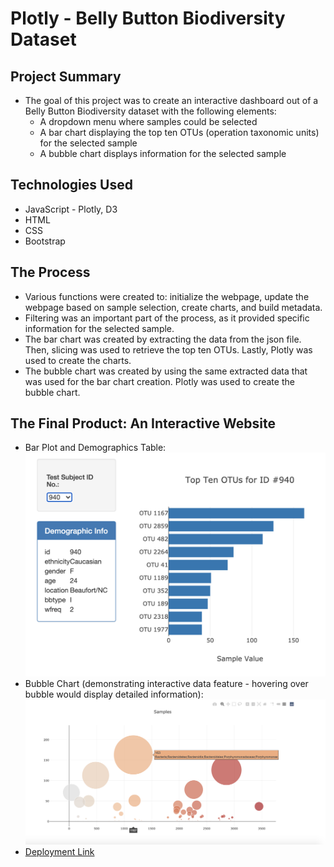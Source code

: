 # Plotly - Belly Button Biodiversity Dataset

## Project Summary

* The goal of this project was to create an interactive dashboard out of a Belly Button Biodiversity dataset with the following elements:
  * A dropdown menu where samples could be selected
  * A bar chart displaying the top ten OTUs (operation taxonomic units) for the selected sample
  * A bubble chart displays information for the selected sample


## Technologies Used

* JavaScript - Plotly, D3
* HTML
* CSS
* Bootstrap

## The Process

* Various functions were created to: initialize the webpage, update the webpage based on sample selection, create charts, and build metadata.
* Filtering was an important part of the process, as it provided specific information for the selected sample.
* The bar chart was created by extracting the data from the json file. Then, slicing was used to retrieve the top ten OTUs. Lastly, Plotly was used to create the charts.
* The bubble chart was created by using the same extracted data that was used for the bar chart creation. Plotly was used to create the bubble chart.

## The Final Product: An Interactive Website
* Bar Plot and Demographics Table:
 ![Bar Plot and Demographics Table](Images/barplot.png)
* Bubble Chart (demonstrating interactive data feature - hovering over bubble would display detailed information):
 ![Bubble Chart](Images/bubble.png)
* [Deployment Link](https://chanrce.github.io/plotly-challenge/)
